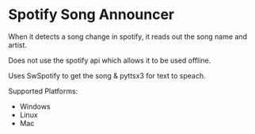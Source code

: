 # Spotify Song Announcer
When it detects a song change in spotify, it reads out the song name and artist.

Does not use the spotify api which allows it to be used offline.

Uses SwSpotify to get the song & pyttsx3 for text to speach. 

Supported Platforms:
+ Windows
+ Linux
+ Mac
